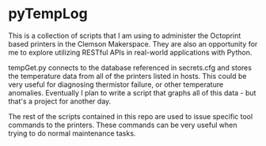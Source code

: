 # pyTempLog

This is a collection of scripts that I am using to administer the Octoprint based printers in the Clemson Makerspace.
They are also an opportunity for me to explore utilizing RESTful APIs in real-world applications with Python.

tempGet.py connects to the database referenced in secrets.cfg and stores the temperature data from all of the printers listed in hosts.
This could be very useful for diagnosing thermistor failure, or other temperature anomalies. Eventually I plan to write a script that graphs all of this data - but that's a project for another day.

The rest of the scripts contained in this repo are used to issue specific tool commands to the printers. These commands can be very useful when trying to do normal maintenance tasks.
